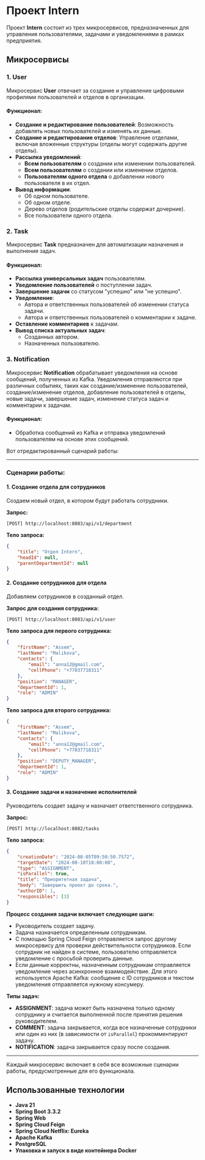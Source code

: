 # Проект Intern

Проект **Intern** состоит из трех микросервисов, предназначенных для управления пользователями, задачами и уведомлениями в рамках предприятия.

## Микросервисы

### 1. **User**

Микросервис **User** отвечает за создание и управление цифровыми профилями пользователей и отделов в организации.

#### Функционал:

- **Создание и редактирование пользователей**: Возможность добавлять новых пользователей и изменять их данные.
- **Создание и редактирование отделов**: Управление отделами, включая вложенные структуры (отделы могут содержать другие отделы).
- **Рассылка уведомлений**:
    - **Всем пользователям** о создании или изменении пользователей.
    - **Всем пользователям** о создании или изменении отделов.
    - **Пользователям одного отдела** о добавлении нового пользователя в их отдел.
- **Вывод информации**:
    - Об одном пользователе.
    - Об одном отделе.
    - Дерево отделов (родительские отделы содержат дочерние).
    - Все пользователи одного отдела.

### 2. **Task**

Микросервис **Task** предназначен для автоматизации назначения и выполнения задач.

#### Функционал:

- **Рассылка универсальных задач** пользователям.
- **Уведомление пользователей** о поступлении задач.
- **Завершение задачи** со статусом "успешно" или "не успешно".
- **Уведомление**:
    - Автора и ответственных пользователей об изменении статуса задачи.
    - Автора и ответственных пользователей о комментарии к задаче.
- **Оставление комментариев** к задачам.
- **Вывод списка актуальных задач**:
    - Созданных автором.
    - Назначенных пользователю.

### 3. **Notification**

Микросервис **Notification** обрабатывает уведомления на основе сообщений, полученных из Kafka. Уведомления отправляются при различных событиях, таких как создание/изменение пользователей, создание/изменение отделов, добавление пользователей в отделы, новые задачи, завершение задач, изменение статуса задач и комментарии к задачам.

#### Функционал:

- Обработка сообщений из Kafka и отправка уведомлений пользователям на основе этих сообщений.

Вот отредактированный сценарий работы:

---

### Сценарии работы:

#### 1. Создание отдела для сотрудников
Создаем новый отдел, в котором будут работать сотрудники.

**Запрос:**
```http
[POST] http://localhost:8083/api/v1/department
```

**Тело запроса:**
```json
{
	"title": "Отдел Intern",
	"headId": null,
	"parentDepartmentId": null
}
```

#### 2. Создание сотрудников для отдела
Добавляем сотрудников в созданный отдел.

**Запрос для создания сотрудника:**
```http
[POST] http://localhost:8083/api/v1/user
```

**Тело запроса для первого сотрудника:**
```json
{
	"firstName": "Assem",
	"lastName": "Malikova",
	"contacts": {
		"email": "anna12@gmail.com",
		"cellPhone": "+77037718311"
	},
	"position": "MANAGER",
	"departmentId": 1,
	"role": "ADMIN"
}
```

**Тело запроса для второго сотрудника:**
```json
{
	"firstName": "Assem",
	"lastName": "Malikova",
	"contacts": {
		"email": "anna12@gmail.com",
		"cellPhone": "+77037718311"
	},
	"position": "DEPUTY_MANAGER",
	"departmentId": 1,
	"role": "ADMIN"
}
```

#### 3. Создание задачи и назначение исполнителей
Руководитель создает задачу и назначает ответственного сотрудника.

**Запрос:**
```http
[POST] http://localhost:8082/tasks
```

**Тело запроса:**
```json
{
	"creationDate": "2024-08-05T09:50:50.7572",
	"targetDate": "2024-08-10T18:00:00",
	"type": "ASSIGNMENT",
	"isParallel": true,
	"title": "Приоритетная задача",
	"body": "Завершить проект до срока.",
	"authorID": 1,
	"responsibles": [3]
}
```

**Процесс создания задачи включает следующие шаги:**

- Руководитель создает задачу.
- Задача назначается определенным сотрудникам.
- С помощью Spring Cloud Feign отправляется запрос другому микросервису для проверки действительности сотрудников. Если сотрудник не найден в системе, пользователю отправляется уведомление с просьбой проверить данные.
- Если данные корректны, назначенным сотрудникам отправляется уведомление через асинхронное взаимодействие. Для этого используется Apache Kafka: сообщение с ID сотрудников и текстом уведомления отправляется нужному консумеру.

**Типы задач:**

- **ASSIGNMENT**: задача может быть назначена только одному сотруднику и считается выполненной после принятия решения руководителем.
- **COMMENT**: задача закрывается, когда все назначенные сотрудники или один из них (в зависимости от `isParallel`) прокомментируют задачу.
- **NOTIFICATION**: задача закрывается сразу после создания.

---

Каждый микросервис включает в себя все возможные сценарии работы, предусмотренные для его функционала.

## Использованные технологии

- **Java 21**
- **Spring Boot 3.3.2**
- **Spring Web**
- **Spring Cloud Feign**
- **Spring Cloud Netflix: Eureka**
- **Apache Kafka**
- **PostgreSQL**
- **Упаковка и запуск в виде контейнера Docker**